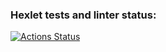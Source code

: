### Hexlet tests and linter status:
[![Actions Status](https://github.com/tatikor/frontend-project-44/actions/workflows/hexlet-check.yml/badge.svg)](https://github.com/tatikor/frontend-project-44/actions)